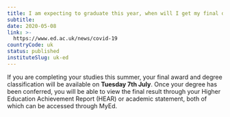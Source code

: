 ```yaml
---
title: I am expecting to graduate this year, when will I get my final degree results? (NEW)
subtitle: 
date: 2020-05-08
link: >-
  https://www.ed.ac.uk/news/covid-19
countryCode: uk
status: published
instituteSlug: uk-ed
---
```

If you are completing your studies this summer, your final award and degree classification will be available on **Tuesday 7th July**. Once your degree has been conferred, you will be able to view the final result through your Higher Education Achievement Report (HEAR) or academic statement, both of which can be accessed through MyEd. 
